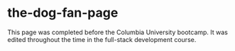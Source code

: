 # the-dog-fan-page

This page was completed before the Columbia University bootcamp.
It was edited throughout the time in the full-stack development course.
